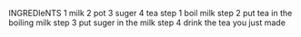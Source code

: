 INGREDIeNTS
1 milk 
2 pot 
3 suger 
4 tea
step 1 boil milk 
step 2 put tea in the boiling milk 
step 3 put suger in the milk 
step 4 drink the tea you just made
